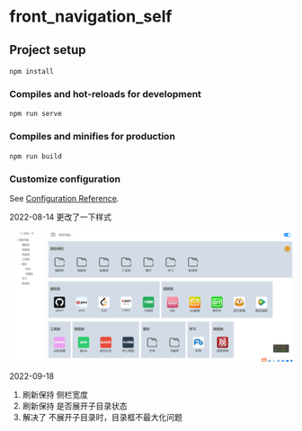# front_navigation_self

## Project setup
```
npm install
```

### Compiles and hot-reloads for development
```
npm run serve
```

### Compiles and minifies for production
```
npm run build
```

### Customize configuration
See [Configuration Reference](https://cli.vuejs.org/config/).



2022-08-14 更改了一下样式

![image-20210814145056866](README.assets/image-20210814145056866.png)



2022-09-18

1. 刷新保持 侧栏宽度
2. 刷新保持 是否展开子目录状态
3. 解决了 不展开子目录时，目录框不最大化问题
